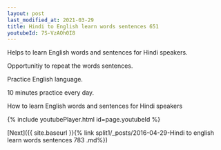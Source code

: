 ```yaml
---
layout: post
last_modified_at: 2021-03-29
title: Hindi to English learn words sentences 651 
youtubeId: 7S-VzAOh0I8
---
```

 
 
Helps to learn English words and sentences for Hindi speakers.

Opportunitiy to repeat the words sentences. 

Practice English language. 
 
10 minutes practice every day. 
 
How to learn English words and sentences for Hindi speakers 
 
{% include youtubePlayer.html id=page.youtubeId %}
 
 
[Next]({{ site.baseurl }}{% link  split1/_posts/2016-04-29-Hindi to english learn words sentences 783 .md%})
 
